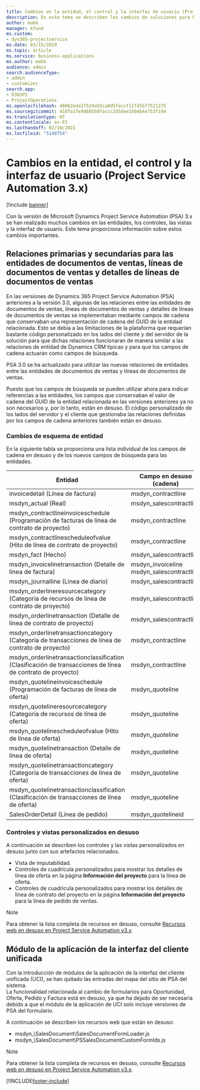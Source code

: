 ```yaml
---
title: Cambios en la entidad, el control y la interfaz de usuario (Project Service Automation 3.x)
description: En este tema se describen los cambios de soluciones para Microsoft Dynamics Project Service Automation 3.x.
author: makk
manager: kfend
ms.custom:
- dyn365-projectservice
ms.date: 03/15/2019
ms.topic: article
ms.service: business-applications
ms.author: makk
audience: admin
search.audienceType:
- admin
- customizer
search.app:
- D365PS
- ProjectOperations
ms.openlocfilehash: 48062eda1f524dd3ca0d5feccf11fd5577521275
ms.sourcegitcommit: 418fa1fe9d605b8faccc2d5dee1b04b4e753f194
ms.translationtype: HT
ms.contentlocale: es-ES
ms.lasthandoff: 02/10/2021
ms.locfileid: "5148754"
---
```

# <a name="entity-control-and-user-interface-changes-project-service-automation-3x"></a>Cambios en la entidad, el control y la interfaz de usuario (Project Service Automation 3.x)

[!include [banner](../../includes/psa-now-project-operations.md)]


Con la versión de Microsoft Dynamics Project Service Automation (PSA) 3.x se han realizado muchos cambios en las entidades, los controles, las vistas y la interfaz de usuario. Este tema proporciona información sobre estos cambios importantes.

## <a name="parent-child-relationships-for-sales-document-sales-document-line-sales-document-line-detail-entities"></a>Relaciones primarias y secundarias para las entidades de documentos de ventas, líneas de documentos de ventas y detalles de líneas de documentos de ventas
En las versiones de Dynamics 365 Project Service Automation (PSA) anteriores a la versión 3.0, algunas de las relaciones entre las entidades de documentos de ventas, líneas de documentos de ventas y detalles de líneas de documentos de ventas se implementaban mediante campos de cadena que conservaban una representación de cadena del GUID de la entidad relacionada. Esto se debía a las limitaciones de la plataforma que requerían bastante código personalizado en los lados del cliente y del servidor de la solución para que dichas relaciones funcionaran de manera similar a las relaciones de entidad de Dynamics CRM típicas y para que los campos de cadena actuaran como campos de búsqueda.

PSA 3.0 se ha actualizado para utilizar las nuevas relaciones de entidades entre las entidades de documentos de ventas y líneas de documentos de ventas.

Puesto que los campos de búsqueda se pueden utilizar ahora para indicar referencias a las entidades, los campos que conservaban el valor de cadena del GUID de la entidad relacionada en las versiones anteriores ya no son necesarios y, por lo tanto, están en desuso. El código personalizado de los lados del servidor y el cliente que gestionaba las relaciones definidas por los campos de cadena anteriores también están en desuso.

### <a name="entity-schema-changes"></a>Cambios de esquema de entidad
En la siguiente tabla se proporciona una lista individual de los campos de cadena en desuso y de los nuevos campos de búsqueda para las entidades. 

 Entidad |   Campo en desuso (cadena) | Campo nuevo (búsqueda)
--- | --- | ---
invoicedetail (Línea de factura) |  msdyn_contractline |    msdyn_contractlineid
msdyn_actual (Real) | msdyn_salescontractline |   msdyn_salescontractlineid
msdyn_contractlineinvoiceschedule (Programación de facturas de línea de contrato de proyecto) |    msdyn_contractline |    msdyn_contractlineid
msdyn_contractlinescheduleofvalue (Hito de línea de contrato de proyecto) |   msdyn_contractline |    msdyn_contractlineid
msdyn_fact (Hecho) | msdyn_salescontractline |   msdyn_salescontractlineid
msdyn_invoicelinetransaction (Detalle de línea de factura) | msdyn_invoiceline <br> msdyn_salescontractline | msdyn_invoicelineid <br> msdyn_salescontractlineid
msdyn_journalline (Línea de diario) |  msdyn_salescontractline |   msdyn_salescontractlineid
msdyn_orderlineresourcecategory (Categoría de recursos de línea de contrato de proyecto) | msdyn_salescontractline |   msdyn_contractlineid
msdyn_orderlinetransaction (Detalle de línea de contrato de proyecto) | msdyn_salescontractline |   msdyn_salescontractlineid
msdyn_orderlinetransactioncategory (Categoría de transacciones de línea de contrato de proyecto) |   msdyn_contractline |    msdyn_contractlineid
msdyn_orderlinetransactionclassification (Clasificación de transacciones de línea de contrato de proyecto) |   msdyn_contractline |    msdyn_contractlineid
msdyn_quotelineinvoiceschedule (Programación de facturas de línea de oferta) |  msdyn_quoteline |   msdyn_quotelineid
msdyn_quotelineresourcecategory (Categoría de recursos de línea de oferta) |    msdyn_quoteline |   msdyn_quotelineid
msdyn_quotelinescheduleofvalue (Hito de línea de oferta) | msdyn_quoteline |   msdyn_quotelineid
msdyn_quotelinetransaction (Detalle de línea de oferta) |    msdyn_quoteline |   msdyn_quotelineid
msdyn_quotelinetransactioncategory (Categoría de transacciones de línea de oferta) |  msdyn_quoteline |   msdyn_quotelineid
msdyn_quotelinetransactionclassification (Clasificación de transacciones de línea de oferta) |  msdyn_quoteline |   msdyn_quotelineid
SalesOrderDetail (Línea de pedido) | msdyn_quotelineid | msdyn_quoteline 

### <a name="deprecated-custom-views-and-controls"></a>Controles y vistas personalizados en desuso
A continuación se describen los controles y las vistas personalizados en desuso junto con sus artefactos relacionados.

- Vista de imputabilidad.
- Controles de cuadrícula personalizados para mostrar los detalles de línea de oferta en la página **Información del proyecto** para la línea de oferta.
- Controles de cuadrícula personalizados para mostrar los detalles de línea de contrato del proyecto en la página **Información del proyecto** para la línea de pedido de ventas.

> [!NOTE]
> Para obtener la lista completa de recursos en desuso, consulte [Recursos web en desuso en Project Service Automation v3.x](../developer-guides/web-resources-deprecated-v3.x.md).

## <a name="unified-client-interface-app-module"></a>Módulo de la aplicación de la interfaz del cliente unificada
Con la introducción de módulos de la aplicación de la interfaz del cliente unificada (UCI), se han quitado las entradas del mapa del sitio de PSA del sistema.  
La funcionalidad relacionada al cambio de formularios para Oportunidad, Oferta, Pedido y Factura está en desuso, ya que ha dejado de ser necesaria debido a que el módulo de la aplicación de UCI solo incluye versiones de PSA del formulario.  

A continuación se describen los recursos web que están en desuso:

- msdyn_\SalesDocument\SalesDocumentFormLoader.js
- msdyn_\SalesDocument\PSSalesDocumentCustomFormIds.js

> [!NOTE]
> Para obtener la lista completa de recursos en desuso, consulte [Recursos web en desuso en Project Service Automation v3.x](../developer-guides/web-resources-deprecated-v3.x.md).




[!INCLUDE[footer-include](../../includes/footer-banner.md)]